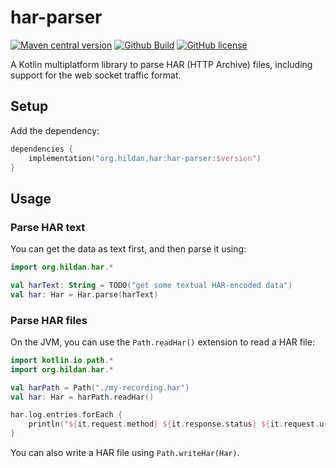 # har-parser

[![Maven central version](https://img.shields.io/maven-central/v/org.hildan.har/har-parser.svg)](https://search.maven.org/artifact/org.hildan.har/har-parser)
[![Github Build](https://img.shields.io/github/actions/workflow/status/joffrey-bion/har-parser/build.yml?branch=main&logo=github)](https://github.com/joffrey-bion/har-parser/actions/workflows/build.yml)
[![GitHub license](https://img.shields.io/badge/license-MIT-blue.svg)](https://github.com/joffrey-bion/har-parser/blob/main/LICENSE)

A Kotlin multiplatform library to parse HAR (HTTP Archive) files, including support for the web socket traffic format.

## Setup

Add the dependency:

```kotlin
dependencies {
    implementation("org.hildan.har:har-parser:$version")
}
```

## Usage

### Parse HAR text

You can get the data as text first, and then parse it using:

```kotlin
import org.hildan.har.*

val harText: String = TODO("get some textual HAR-encoded data")
val har: Har = Har.parse(harText)
```

### Parse HAR files

On the JVM, you can use the `Path.readHar()` extension to read a HAR file:

```kotlin
import kotlin.io.path.*
import org.hildan.har.*

val harPath = Path("./my-recording.har")
val har: Har = harPath.readHar()

har.log.entries.forEach {
    println("${it.request.method} ${it.response.status} ${it.request.url}")
}
```

You can also write a HAR file using `Path.writeHar(Har)`.
